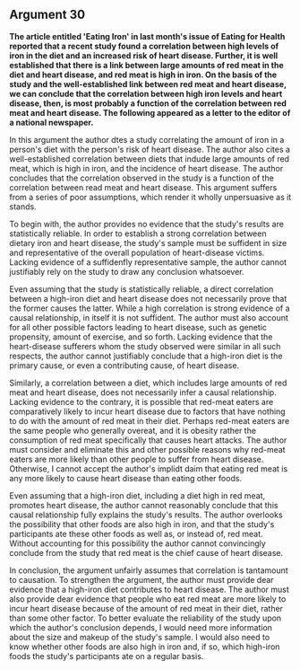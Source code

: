 
Argument 30
---------------------------

**The article entitled 'Eating Iron' in last month's issue of Eating for Health reported that a recent
study found a correlation between high levels of iron in the diet and an increased risk of heart
disease. Further, it is well established that there is a link between large amounts of red meat in
the diet and heart disease, and red meat is high in iron. On the basis of the study and the
well-established link between red meat and heart disease, we can conclude that the
correlation between high iron levels and heart disease, then, is most probably a function of the
correlation between red meat and heart disease. The following appeared as a letter to the
editor of a national newspaper.**

In this argument the author dtes a study correlating the amount of iron in a person's diet with
the person's risk of heart disease. The author also cites a well-established correlation between
diets that indude large amounts of red meat, which is high in iron, and the incidence of heart
disease. The author concludes that the correlation observed in the study is a function of the
correlation between read meat and heart disease. This argument suffers from a series of poor
assumptions, which render it wholly unpersuasive as it stands.

To begin with, the author provides no evidence that the study's results are statistically
reliable. In order to establish a strong correlation between dietary iron and heart disease, the
study's sample must be suffident in size and representative of the overall population of
heart-disease victims. Lacking evidence of a suffidenfly representative sample, the author
cannot justifiably rely on the study to draw any conclusion whatsoever.

Even assuming that the study is statistically reliable, a direct correlation between a high-iron
diet and heart disease does not necessarily prove that the former causes the latter. While a
high correlation is strong evidence of a causal relationship, in itself it is not suffident. The
author must also account for all other possible factors leading to heart disease, such as
genetic propensity, amount of exercise, and so forth. Lacking evidence that the heart-disease
sufferers whom the study observed were similar in all such respects, the author cannot
justifiably conclude that a high-iron diet is the primary cause, or even a contributing cause, of
heart disease.

Similarly, a correlation between a diet, which includes large amounts of red meat and heart
disease, does not necessarily infer a causal relationship. Lacking evidence to the contrary, it is
possible that red-meat eaters are comparatively likely to incur heart disease due to factors that
have nothing to do with the amount of red meat in their diet. Perhaps red-meat eaters are the
same people who generally overeat, and it is obesity rather the consumption of red meat
specifically that causes heart attacks. The author must consider and eliminate this and other
possible reasons why red-meat eaters are more likely than other people to suffer from heart
disease. Otherwise, I cannot accept the author's implidt daim that eating red meat is any more
likely to cause heart disease than eating other foods.

Even assuming that a high-iron diet, including a diet high in red meat, promotes heart
disease, the author cannot reasonably conclude that this causal relationship fully explains the
study's results. The author overlooks the possibility that other foods are also high in iron, and
that the study's participants ate these other foods as well as, or instead of, red meat. Without
accounting for this possibility the author cannot convincingly conclude from the study that red
meat is the chief cause of heart disease.

In conclusion, the argument unfairly assumes that correlation is tantamount to causation. To
strengthen the argument, the author must provide dear evidence that a high-iron diet
contributes to heart disease. The author must also provide dear evidence that people who eat
red meat are more likely to incur heart disease because of the amount of red meat in their diet,
rather than some other factor. To better evaluate the reliability of the study upon which the
author's conclusion depends, I would need more information about the size and makeup of the
study's sample. I would also need to know whether other foods are also high in iron and, if so,
which high-iron foods the study's participants ate on a regular basis.

